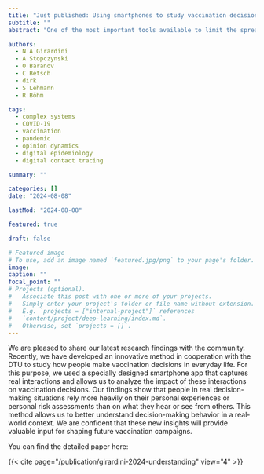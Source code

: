 ```yaml
---
title: "Just published: Using smartphones to study vaccination decisions in the wild"
subtitle: ""
abstract: "One of the most important tools available to limit the spread and impact of infectious diseases is vaccination. It is therefore essential to understand what factors determine people’s vaccination decisions. To this end, previous behavioural research made use of, (i) controlled but often abstract or hypothetical studies (e.g., vignettes) or, (ii) realistic but typically less flexible studies that make it difficult to understand individual decision processes (e.g., clinical trials). Combining the best of these approaches, we propose integrating real-world Bluetooth contacts via smartphones in several rounds of a game scenario, as a novel methodology to study vaccination decisions and disease spread. In our 12-week proof-of-concept study conducted with N = 494 students, we found that participants strongly responded to some of the information provided to them during or after each decision round, particularly those related to their individual health. In contrast, information related to others’ decisions and outcomes (e.g., the number of vaccinated or infected individuals) appeared to be less significant. We discuss the potential of this novel method and point to fruitful areas for future research."

authors:
  - N A Girardini
  - A Stopczynski
  - O Baranov
  - C Betsch
  - dirk
  - S Lehmann
  - R Böhm

tags:
  - complex systems
  - COVID-19
  - vaccination
  - pandemic
  - opinion dynamics
  - digital epidemiology
  - digital contact tracing

summary: ""

categories: []
date: "2024-08-08"

lastMod: "2024-08-08"

featured: true

draft: false

# Featured image
# To use, add an image named `featured.jpg/png` to your page's folder.
image:
caption: ""
focal_point: ""
# Projects (optional).
#   Associate this post with one or more of your projects.
#   Simply enter your project's folder or file name without extension.
#   E.g. `projects = ["internal-project"]` references
#   `content/project/deep-learning/index.md`.
#   Otherwise, set `projects = []`.
---
```


We are pleased to share our latest research findings with the community. Recently, we have developed an innovative method in cooperation with the DTU to study how people make vaccination decisions in everyday life. For this purpose, we used a specially designed smartphone app that captures real interactions and allows us to analyze the impact of these interactions on vaccination decisions.
Our findings show that people in real decision-making situations rely more heavily on their personal experiences or personal risk assessments than on what they hear or see from others. This method allows us to better understand decision-making behavior in a real-world context.
We are confident that these new insights will provide valuable input for shaping future vaccination campaigns.

You can find the detailed paper here:

{{< cite page="/publication/girardini-2024-understanding" view="4" >}}
